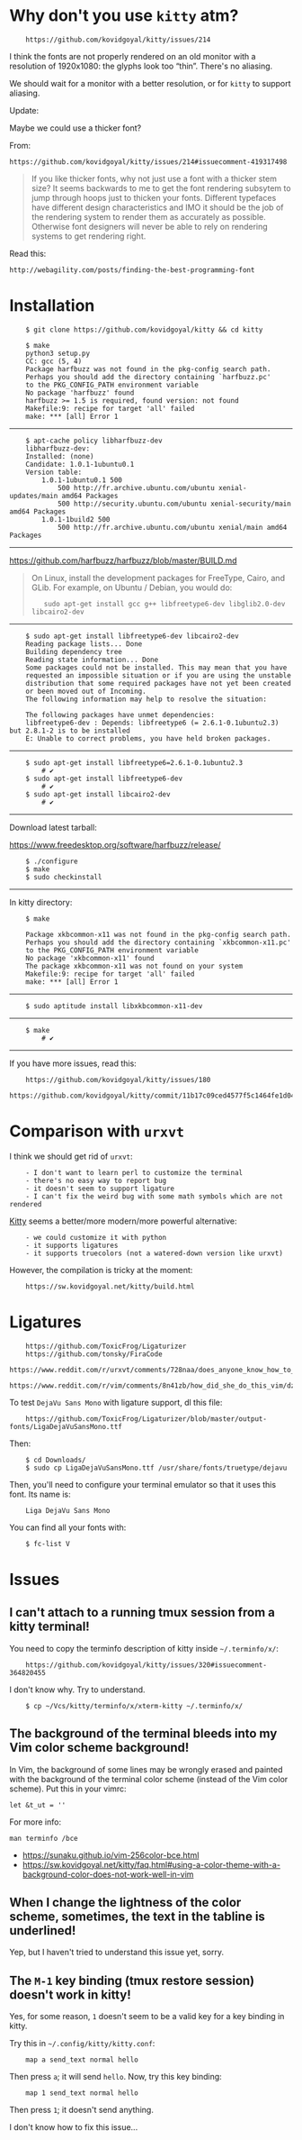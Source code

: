 # Why don't you use `kitty` atm?

        https://github.com/kovidgoyal/kitty/issues/214

I think the fonts are not properly  rendered on an old monitor with a resolution
of 1920x1080: the glyphs look too “thin”.
There's no aliasing.

We should wait for a monitor with a better resolution, or for `kitty` to support
aliasing.

Update:

Maybe we could use a thicker font?

From:

    https://github.com/kovidgoyal/kitty/issues/214#issuecomment-419317498

> If you like thicker fonts, why not just use a font with a thicker stem size?
> It seems  backwards to  me to get  the font rendering  subsytem to  jump through
> hoops just to thicken your fonts.
> Different typefaces have  different design characteristics and IMO  it should be
> the job of the rendering system to render them as accurately as possible.
> Otherwise font designers will never be able  to rely on rendering systems to get
> rendering right.

Read this:

    http://webagility.com/posts/finding-the-best-programming-font

##
# Installation

        $ git clone https://github.com/kovidgoyal/kitty && cd kitty

        $ make
        python3 setup.py
        CC: gcc (5, 4)
        Package harfbuzz was not found in the pkg-config search path.
        Perhaps you should add the directory containing `harfbuzz.pc'
        to the PKG_CONFIG_PATH environment variable
        No package 'harfbuzz' found
        harfbuzz >= 1.5 is required, found version: not found
        Makefile:9: recipe for target 'all' failed
        make: *** [all] Error 1

---

        $ apt-cache policy libharfbuzz-dev
        libharfbuzz-dev:
        Installed: (none)
        Candidate: 1.0.1-1ubuntu0.1
        Version table:
            1.0.1-1ubuntu0.1 500
                500 http://fr.archive.ubuntu.com/ubuntu xenial-updates/main amd64 Packages
                500 http://security.ubuntu.com/ubuntu xenial-security/main amd64 Packages
            1.0.1-1build2 500
                500 http://fr.archive.ubuntu.com/ubuntu xenial/main amd64 Packages

---

https://github.com/harfbuzz/harfbuzz/blob/master/BUILD.md

> On Linux, install the development packages for FreeType, Cairo, and GLib.
> For example, on Ubuntu / Debian, you would do:
>
>        sudo apt-get install gcc g++ libfreetype6-dev libglib2.0-dev libcairo2-dev

---

        $ sudo apt-get install libfreetype6-dev libcairo2-dev
        Reading package lists... Done
        Building dependency tree
        Reading state information... Done
        Some packages could not be installed. This may mean that you have
        requested an impossible situation or if you are using the unstable
        distribution that some required packages have not yet been created
        or been moved out of Incoming.
        The following information may help to resolve the situation:

        The following packages have unmet dependencies:
        libfreetype6-dev : Depends: libfreetype6 (= 2.6.1-0.1ubuntu2.3) but 2.8.1-2 is to be installed
        E: Unable to correct problems, you have held broken packages.

---

        $ sudo apt-get install libfreetype6=2.6.1-0.1ubuntu2.3
            # ✔
        $ sudo apt-get install libfreetype6-dev
            # ✔
        $ sudo apt-get install libcairo2-dev
            # ✔

---

Download latest tarball:

https://www.freedesktop.org/software/harfbuzz/release/

        $ ./configure
        $ make
        $ sudo checkinstall

---

In kitty directory:

        $ make

        Package xkbcommon-x11 was not found in the pkg-config search path.
        Perhaps you should add the directory containing `xkbcommon-x11.pc'
        to the PKG_CONFIG_PATH environment variable
        No package 'xkbcommon-x11' found
        The package xkbcommon-x11 was not found on your system
        Makefile:9: recipe for target 'all' failed
        make: *** [all] Error 1

---

        $ sudo aptitude install libxkbcommon-x11-dev

---

        $ make
            # ✔

---

If you have more issues, read this:

        https://github.com/kovidgoyal/kitty/issues/180
        https://github.com/kovidgoyal/kitty/commit/11b17c09ced4577f5c1464fe1d040bda22972c77

# Comparison with `urxvt`

I think we should get rid of `urxvt`:

        - I don't want to learn perl to customize the terminal
        - there's no easy way to report bug
        - it doesn't seem to support ligature
        - I can't fix the weird bug with some math symbols which are not rendered

[Kitty](https://github.com/kovidgoyal/kitty) seems a better/more modern/more powerful alternative:

        - we could customize it with python
        - it supports ligatures
        - it supports truecolors (not a watered-down version like urxvt)

However, the compilation is tricky at the moment:

        https://sw.kovidgoyal.net/kitty/build.html

# Ligatures

        https://github.com/ToxicFrog/Ligaturizer
        https://github.com/tonsky/FiraCode
        https://www.reddit.com/r/urxvt/comments/728naa/does_anyone_know_how_to_enable_ligatures/
        https://www.reddit.com/r/vim/comments/8n41zb/how_did_she_do_this_vim/dzsmlt4/

To test `DejaVu Sans Mono` with ligature support, dl this file:

        https://github.com/ToxicFrog/Ligaturizer/blob/master/output-fonts/LigaDejaVuSansMono.ttf

Then:

        $ cd Downloads/
        $ sudo cp LigaDejaVuSansMono.ttf /usr/share/fonts/truetype/dejavu

Then, you'll need to configure your terminal emulator so that it uses this font.
Its name is:

        Liga DejaVu Sans Mono

You can find all your fonts with:

        $ fc-list V

##
# Issues
## I can't attach to a running tmux session from a kitty terminal!

You need to copy the terminfo description of kitty inside `~/.terminfo/x/`:

        https://github.com/kovidgoyal/kitty/issues/320#issuecomment-364820455

I don't know why.
Try to understand.

        $ cp ~/Vcs/kitty/terminfo/x/xterm-kitty ~/.terminfo/x/

## The background of the terminal bleeds into my Vim color scheme background!

In Vim, the background of some lines  may be wrongly erased and painted with the
background of the terminal color scheme (instead of the Vim color scheme).
Put this in your vimrc:

    let &t_ut = ''

For more info:

    man terminfo /bce
   - <https://sunaku.github.io/vim-256color-bce.html>
   - <https://sw.kovidgoyal.net/kitty/faq.html#using-a-color-theme-with-a-background-color-does-not-work-well-in-vim>

## When I change the lightness of the color scheme, sometimes, the text in the tabline is underlined!

Yep, but I haven't tried to understand this issue yet, sorry.

## The `M-1` key binding (tmux restore session) doesn't work in kitty!

Yes, for some reason, `1` doesn't seem to be a valid key for a key binding in kitty.

Try this in `~/.config/kitty/kitty.conf`:

        map a send_text normal hello

Then press `a`; it will send `hello`.
Now, try this key binding:

        map 1 send_text normal hello

Then press `1`; it doesn't send anything.

I don't know how to fix this issue...

